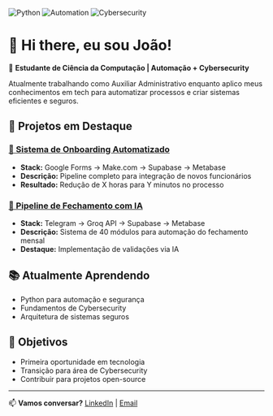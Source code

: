 ![Python](https://img.shields.io/badge/Python-3776AB?style=for-the-badge&logo=python&logoColor=white)
![Automation](https://img.shields.io/badge/Automation-00C7B7?style=for-the-badge&logo=robot&logoColor=white)
![Cybersecurity](https://img.shields.io/badge/Cybersecurity-FF6B6B?style=for-the-badge&logo=shield-check&logoColor=white)
# 👋 Hi there, eu sou João!

🎯 **Estudante de Ciência da Computação | Automação + Cybersecurity**

Atualmente trabalhando como Auxiliar Administrativo enquanto aplico meus conhecimentos em tech para automatizar processos e criar sistemas eficientes e seguros.

## 🔧 **Projetos em Destaque**

### [🚀 Sistema de Onboarding Automatizado](link-para-repositorio)
- **Stack:** Google Forms → Make.com → Supabase → Metabase
- **Descrição:** Pipeline completo para integração de novos funcionários
- **Resultado:** Redução de X horas para Y minutos no processo

### [🤖 Pipeline de Fechamento com IA](link-para-repositorio)  
- **Stack:** Telegram → Groq API → Supabase → Metabase
- **Descrição:** Sistema de 40 módulos para automação do fechamento mensal
- **Destaque:** Implementação de validações via IA

## 📚 **Atualmente Aprendendo**
- Python para automação e segurança
- Fundamentos de Cybersecurity
- Arquitetura de sistemas seguros

## 🎯 **Objetivos**
- Primeira oportunidade em tecnologia
- Transição para área de Cybersecurity
- Contribuir para projetos open-source

---

📫 **Vamos conversar?** [LinkedIn](www.linkedin.com/in/marquesjvms) | [Email](marquesjvms@outlook.com)
